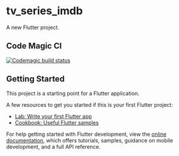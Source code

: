 # tv_series_imdb

A new Flutter project.

## Code Magic CI

[![Codemagic build status](https://api.codemagic.io/apps/62b4b3af4f03031787acd4bf/62b4b3af4f03031787acd4be/status_badge.svg)](https://codemagic.io/apps/62b4b3af4f03031787acd4bf/62b4b3af4f03031787acd4be/latest_build)

## Getting Started

This project is a starting point for a Flutter application.

A few resources to get you started if this is your first Flutter project:

- [Lab: Write your first Flutter app](https://docs.flutter.dev/get-started/codelab)
- [Cookbook: Useful Flutter samples](https://docs.flutter.dev/cookbook)

For help getting started with Flutter development, view the
[online documentation](https://docs.flutter.dev/), which offers tutorials,
samples, guidance on mobile development, and a full API reference.
